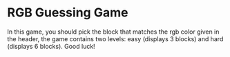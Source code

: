 # RGB Guessing Game
In this game, you should pick the block that matches the rgb color given in the header, the game contains two levels: easy (displays 3 blocks) and hard (displays 6 blocks). Good luck!
